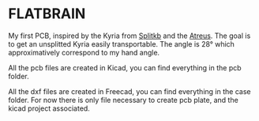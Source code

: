 # FLATBRAIN
My first PCB, inspired by the Kyria from [Splitkb](https://splitkb.com) and the [Atreus](https://github.com/technomancy/atreus).
The goal is to get an unsplitted Kyria easily transportable.
The angle is 28° which approximatively correspond to my hand angle.

All the pcb files are created in Kicad, you can find everything in the pcb folder.

All the dxf files are created in Freecad, you can find everything in the case folder.
For now there is only file necessary to create pcb plate, and the kicad project associated.
